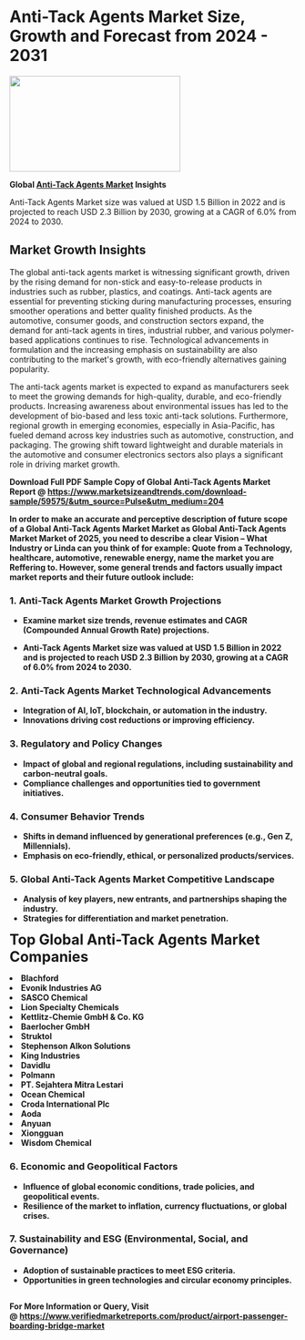 <H1>Anti-Tack Agents Market Size, Growth and Forecast from 2024 - 2031</H1><img class="aligncenter size-medium wp-image-584254" src="https://thirdeyenews.in/wp-content/uploads/2024/09/Global-Market-Research-300x168.jpeg" alt="" width="300" height="168" /><p><strong>Global&nbsp;<a href="https://www.marketsizeandtrends.com/download-sample/59575/&amp;utm_source=Pulse&amp;utm_medium=204">Anti-Tack Agents Market</a> Insights</strong></p><p>Anti-Tack Agents Market size was valued at USD 1.5 Billion in 2022 and is projected to reach USD 2.3 Billion by 2030, growing at a CAGR of 6.0% from 2024 to 2030.</p><p><h2>Market Growth Insights</h2> <p>The global anti-tack agents market is witnessing significant growth, driven by the rising demand for non-stick and easy-to-release products in industries such as rubber, plastics, and coatings. Anti-tack agents are essential for preventing sticking during manufacturing processes, ensuring smoother operations and better quality finished products. As the automotive, consumer goods, and construction sectors expand, the demand for anti-tack agents in tires, industrial rubber, and various polymer-based applications continues to rise. Technological advancements in formulation and the increasing emphasis on sustainability are also contributing to the market's growth, with eco-friendly alternatives gaining popularity.</p> <p><strong></strong></p> <p>The anti-tack agents market is expected to expand as manufacturers seek to meet the growing demands for high-quality, durable, and eco-friendly products. Increasing awareness about environmental issues has led to the development of bio-based and less toxic anti-tack solutions. Furthermore, regional growth in emerging economies, especially in Asia-Pacific, has fueled demand across key industries such as automotive, construction, and packaging. The growing shift toward lightweight and durable materials in the automotive and consumer electronics sectors also plays a significant role in driving market growth.</p> <p><strong></p><p><span class=""><strong>Download Full PDF Sample Copy of Global Anti-Tack Agents Market Report</strong> @ <a href="https://www.marketsizeandtrends.com/download-sample/59575/&amp;utm_source=Pulse&amp;utm_medium=204" target="_blank">https://www.marketsizeandtrends.com/download-sample/59575/&amp;utm_source=Pulse&amp;utm_medium=204</a></span></p><p>In order to make an accurate and perceptive description of future scope of a Global&nbsp;Anti-Tack Agents Market Market as Global&nbsp;Anti-Tack Agents Market Market of 2025, you need to describe a clear Vision &ndash; What Industry or Linda can you think of for example: Quote from a Technology, healthcare, automotive, renewable energy, name the market you are Reffering to. However, some general trends and factors usually impact market reports and their future outlook include:</p><h3>1.&nbsp;<strong>Anti-Tack Agents Market Growth Projections</strong></h3><ul><li>Examine market size trends, revenue estimates and CAGR (Compounded Annual Growth Rate) projections.</li><li><p>Anti-Tack Agents Market size was valued at USD 1.5 Billion in 2022 and is projected to reach USD 2.3 Billion by 2030, growing at a CAGR of 6.0% from 2024 to 2030.</p></li></ul><h3>2.&nbsp;<strong>Anti-Tack Agents Market Technological Advancements</strong></h3><ul><li>Integration of AI, IoT, blockchain, or automation in the industry.</li><li>Innovations driving cost reductions or improving efficiency.</li></ul><h3>3.&nbsp;<strong>Regulatory and Policy Changes</strong></h3><ul><li>Impact of global and regional regulations, including sustainability and carbon-neutral goals.</li><li>Compliance challenges and opportunities tied to government initiatives.</li></ul><h3>4.&nbsp;<strong>Consumer Behavior Trends</strong></h3><ul><li>Shifts in demand influenced by generational preferences (e.g., Gen Z, Millennials).</li><li>Emphasis on eco-friendly, ethical, or personalized products/services.</li></ul><h3>5.&nbsp;<strong>Global Anti-Tack Agents Market Competitive Landscape</strong></h3><ul><li>Analysis of key players, new entrants, and partnerships shaping the industry.</li><li>Strategies for differentiation and market penetration.</li></ul><p data-pm-slice="1 1 []"><span style="color: inherit; font-family: inherit; font-size: 25px;">Top Global Anti-Tack Agents Market Companies</span></p><div class="" data-test-id=""><p><li>Blachford</li><li> Evonik Industries AG</li><li> SASCO Chemical</li><li> Lion Specialty Chemicals</li><li> Kettlitz-Chemie GmbH & Co. KG</li><li> Baerlocher GmbH</li><li> Struktol</li><li> Stephenson Alkon Solutions</li><li> King Industries</li><li> Davidlu</li><li> Polmann</li><li> PT. Sejahtera Mitra Lestari</li><li> Ocean Chemical</li><li> Croda International Plc</li><li> Aoda</li><li> Anyuan</li><li> Xiongguan</li><li> Wisdom Chemical</li></p></div><h3>6.&nbsp;<strong>Economic and Geopolitical Factors</strong></h3><ul><li>Influence of global economic conditions, trade policies, and geopolitical events.</li><li>Resilience of the market to inflation, currency fluctuations, or global crises.</li></ul><h3>7.&nbsp;<strong>Sustainability and ESG (Environmental, Social, and Governance)</strong></h3><ul><li>Adoption of sustainable practices to meet ESG criteria.</li><li>Opportunities in green technologies and circular economy principles.</li></ul><h2><strong style="font-size: 14px;">For More Information or Query, Visit @&nbsp;</strong><a style="background-color: #ffffff; font-size: 14px;" href="https://www.marketsizeandtrends.com/report/anti-tack-agents-market/" target="_blank">https://www.verifiedmarketreports.com/product/airport-passenger-boarding-bridge-market</a></h2>
